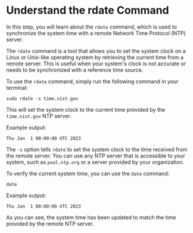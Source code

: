 # Understand the rdate Command

In this step, you will learn about the `rdate` command, which is used to synchronize the system time with a remote Network Time Protocol (NTP) server.

The `rdate` command is a tool that allows you to set the system clock on a Linux or Unix-like operating system by retrieving the current time from a remote server. This is useful when your system's clock is not accurate or needs to be synchronized with a reference time source.

To use the `rdate` command, simply run the following command in your terminal:

```
sudo rdate -s time.nist.gov
```

This will set the system clock to the current time provided by the `time.nist.gov` NTP server.

Example output:

```
Thu Jan  1 00:00:00 UTC 2023
```

The `-s` option tells `rdate` to set the system clock to the time received from the remote server. You can use any NTP server that is accessible to your system, such as `pool.ntp.org` or a server provided by your organization.

To verify the current system time, you can use the `date` command:

```
date
```

Example output:

```
Thu Jan  1 00:00:00 UTC 2023
```

As you can see, the system time has been updated to match the time provided by the remote NTP server.
